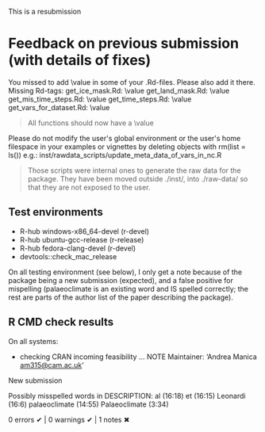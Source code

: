 This is a resubmission

# Feedback on previous submission (with details of fixes)

You missed to add \value in some of your .Rd-files. Please also add it
there.
Missing Rd-tags:
      get_ice_mask.Rd: \value
      get_land_mask.Rd: \value
      get_mis_time_steps.Rd: \value
      get_time_steps.Rd: \value
      get_vars_for_dataset.Rd: \value
      
> All functions should now have a \value

Please do not modify the user's global environment or the user's home
filespace in your examples or vignettes by deleting objects with rm(list
= ls())
e.g.:  inst/rawdata_scripts/update_meta_data_of_vars_in_nc.R


> Those scripts were internal ones to generate the raw data for the package.
They have been moved outside ./inst/, into ./raw-data/ so that they are not 
exposed to the user.


## Test environments
- R-hub windows-x86_64-devel (r-devel)
- R-hub ubuntu-gcc-release (r-release)
- R-hub fedora-clang-devel (r-devel)
- devtools::check_mac_release

On all testing environment (see below), I only get a note because of the
package being a new submission (expected), and a false positive for mispelling 
(palaeoclimate is an existing word and IS spelled correctly; the rest are parts
of the author list of the paper describing the package).

## R CMD check results
On all systems:

* checking CRAN incoming feasibility ... NOTE
Maintainer: ‘Andrea Manica <am315@cam.ac.uk>’

New submission

Possibly misspelled words in DESCRIPTION:
  al (16:18)
  et (16:15)
  Leonardi (16:6)
  palaeoclimate (14:55)
  Palaeoclimate (3:34)

0 errors ✔ | 0 warnings ✔ | 1 notes ✖
